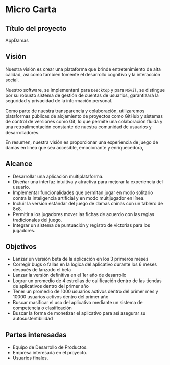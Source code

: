 # Micro Carta

## Título del proyecto
AppDamas

## Visión
Nuestra visión es crear una plataforma que brinde entretenimiento de alta calidad, así como tambien fomente el desarrollo cognitivo y la interacción social.

Nuestro software, se implementará para `Descktop` y para `Móvil`, se distingue por su robusto sistema de gestión de cuentas de usuarios, garantizará la seguridad y privacidad de la información personal.

Como parte de nuestra transparencia y colaboración, utilizaremos plataformas públicas de alojamiento de proyectos como GitHub y sistemas de control de versiones como Git, lo que permite una colaboración fluida y una retroalimentación constante de nuestra comunidad de usuarios y desarrolladores.

En resumen, nuestra visión es proporcionar una experiencia de juego de damas en línea que sea accesible, emocionante y enriquecedora,

## Alcance
- Desarrollar una aplicación multiplataforma.
- Diseñar una interfaz intuitiva y atractiva para mejorar la experiencia del usuario.
- Implementar funcionalidades que permitan jugar en modo solitario contra la inteligencia artificial y en modo multijugador en línea.
- Incluir la versión estándar del juego de damas chinas con un tablero de 8x8.
- Permitir a los jugadores mover las fichas de acuerdo con las reglas tradicionales del juego.
-  Integrar un sistema de puntuación y registro de victorias para los jugadores.


## Objetivos
- Lanzar un versión beta de la aplicación en los 3 primeros meses
- Corregir bugs o fallas en la logica del aplicativo durante los 6 meses después de lanzado el beta
- Lanzar la versión definitiva en el 1er año de desarrollo
- Lograr un promedio de 4 estrellas de calificación dentro de las tiendas de aplicativos dentro del primer año
- Tener un promedio de 1000 usuarios activos dentro del primer mes y 10000 usuarios activos dentro del primer año
- Buscar masificar el uso del aplicativo mediante un sistema de competencia o clasificación
- Buscar la forma de monetizar el aplicativo para así asegurar su autosustentibilidad

## Partes interesadas
- Equipo de Desarrollo de Productos.
- Empresa interesada en el proyecto.
- Usuarios finales.
